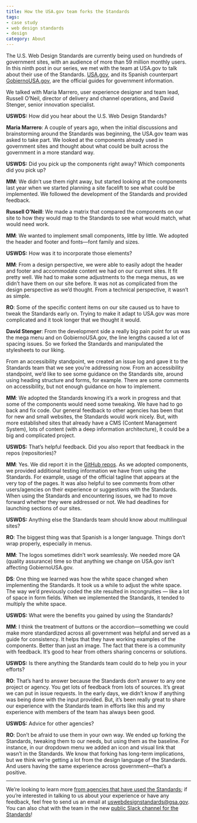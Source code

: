 ```yaml
---
title: How the USA.gov team forks the Standards
tags:
- case study
- web design standards
- design
category: About
---
```

The U.S. Web Design Standards are currently being used on hundreds of government sites, with an audience of more than 59 million monthly users. In this ninth post in our series, we met with the team at USA.gov to talk about their use of the Standards. [USA.gov](https://USA.gov), and its Spanish counterpart [GobiernoUSA.gov](https://GobiernoUSA.gov), are the official guides for government information.

We talked with Maria Marrero, user experience designer and team lead, Russell O’Neil, director of delivery and channel operations, and David Stenger, senior innovation specialist.


**USWDS:** How did you hear about the U.S. Web Design Standards?

**Maria Marrero**: A couple of years ago, when the initial discussions and brainstorming around the Standards was beginning, the USA.gov team was asked to take part. We looked at the components already used in government sites and thought about what could be built across the government in a more standard way.


**USWDS:** Did you pick up the components right away? Which components did you pick up?

**MM**: We didn’t use them right away, but started looking at the components last year when we started planning a site facelift to see what could be implemented. We followed the development of the Standards and provided feedback.

**Russell O’Neill**: We made a matrix that compared the components on our site to how they would map to the Standards to see what would match, what would need work.

**MM**: We wanted to implement small components, little by little. We adopted the header and footer and fonts—font family and sizes.


**USWDS:** How was it to incorporate those elements?

**MM**: From a design perspective, we were able to easily adopt the header and footer and accommodate content we had on our current sites. It fit pretty well. We had to make some adjustments to the mega menus, as we didn’t have them on our site before. It was not as complicated from the design perspective as we’d thought. From a technical perspective, it wasn’t as simple.

**RO**: Some of the specific content items on our site caused us to have to tweak the Standards early on. Trying to make it adapt to USA.gov was more complicated and it took longer that we thought it would.

**David Stenger**: From the development side a really big pain point for us was the mega menu and on GobiernoUSA.gov, the line lengths caused a lot of spacing issues. So we forked the Standards and manipulated the stylesheets to our liking.

From an accessibility standpoint, we created an issue log and gave it to the Standards team that we see you’re addressing now. From an accessibility standpoint, we’d like to see some guidance on the Standards site, around using heading structure and forms, for example. There are some comments on accessibility, but not enough guidance on how to implement.

**MM**: We adopted the Standards knowing it’s a work in progress and that some of the components would need some tweaking. We have had to go back and fix code. Our general feedback to other agencies has been that for new and small websites, the Standards would work nicely. But, with more established sites that already have a CMS (Content Management System), lots of content (with a deep information architecture), it could be a big and complicated project.


**USWDS:** That’s helpful feedback. Did you also report that feedback in the repos (repositories)?

**MM**: Yes. We did report it in the [GitHub repos](https://github.com/uswds/uswds/). As we adopted components, we provided additional testing information we have from using the Standards. For example, usage of the official tagline that appears at the very top of the pages. It was also helpful to see comments from other users/agencies on their experience or suggestions with the Standards. When using the Standards and encountering issues, we had to move forward whether they were addressed or not. We had deadlines for launching sections of our sites.


**USWDS:** Anything else the Standards team should know about multilingual sites?

**RO**: The biggest thing was that Spanish is a longer language. Things don’t wrap properly, especially in menus.

**MM**: The logos sometimes didn’t work seamlessly. We needed more QA (quality assurance) time so that anything we change on USA.gov isn’t affecting GobiernoUSA.gov.

**DS**: One thing we learned was how the white space changed when implementing the Standards. It took us a while to adjust the white space. The way we’d previously coded the site resulted in incongruities — like a lot of space in form fields. When we implemented the Standards, it tended to multiply the white space.


**USWDS:** What were the benefits you gained by using the Standards?

**MM**: I think the treatment of buttons or the accordion—something we could make more standardized across all government was helpful and served as a guide for consistency. It helps that they have working examples of the components. Better than just an image. The fact that there is a community with feedback. It’s good to hear from others sharing concerns or solutions.


**USWDS:** Is there anything the Standards team could do to help you in your efforts?

**RO**: That’s hard to answer because the Standards don’t answer to any one project or agency. You get lots of feedback from lots of sources. It’s great we can put in issue requests. In the early days, we didn’t know if anything was being done with the input provided. But, it’s been really great to share our experience with the Standards team in efforts like this and my experience with members of the team has always been good.


**USWDS:** Advice for other agencies?

**RO**: Don’t be afraid to use them in your own way. We ended up forking the Standards, tweaking them to our needs, but using them as the baseline. For instance, in our dropdown menu we added an icon and visual link that wasn’t in the Standards. We know that forking has long-term implications, but we think we’re getting a lot from the design language of the Standards. And users having the same experience across government—that’s a positive.


---

We’re looking to learn more [from agencies that have used the Standards](/getting-started/showcase/); if you’re interested in talking to us about your experience or have any feedback, feel free to send us an email at [uswebdesignstandards@gsa.gov](mailto:uswebdesignstandards@gsa.gov). You can also chat with the team in the new [public Slack channel for the Standards](https://chat.18f.gov/)!

